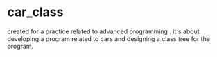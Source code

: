 # car_class
created for a practice related to advanced programming . it's about developing a program related to cars and designing a class tree for the program.

